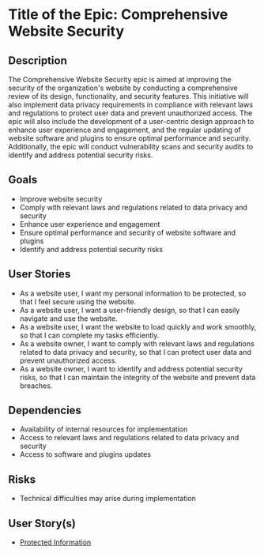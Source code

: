 # Title of the Epic: Comprehensive Website Security

## Description
The Comprehensive Website Security epic is aimed at improving the security of the organization's website by conducting a comprehensive review of its design, functionality, and security features. This initiative will also implement data privacy requirements in compliance with relevant laws and regulations to protect user data and prevent unauthorized access. The epic will also include the development of a user-centric design approach to enhance user experience and engagement, and the regular updating of website software and plugins to ensure optimal performance and security. Additionally, the epic will conduct vulnerability scans and security audits to identify and address potential security risks.

## Goals
- Improve website security
- Comply with relevant laws and regulations related to data privacy and security
- Enhance user experience and engagement
- Ensure optimal performance and security of website software and plugins
- Identify and address potential security risks

## User Stories
- As a website user, I want my personal information to be protected, so that I feel secure using the website.
- As a website user, I want a user-friendly design, so that I can easily navigate and use the website.
- As a website user, I want the website to load quickly and work smoothly, so that I can complete my tasks efficiently.
- As a website owner, I want to comply with relevant laws and regulations related to data privacy and security, so that I can protect user data and prevent unauthorized access.
- As a website owner, I want to identify and address potential security risks, so that I can maintain the integrity of the website and prevent data breaches.

## Dependencies
- Availability of internal resources for implementation
- Access to relevant laws and regulations related to data privacy and security
- Access to software and plugins updates

## Risks
- Technical difficulties may arise during implementation

## User Story(s)
- [Protected Information](./user_stories/protected_information.md)